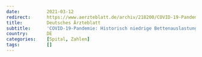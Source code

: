 ```yaml
---
date:          2021-03-12
redirect:      https://www.aerzteblatt.de/archiv/218200/COVID-19-Pandemie-Historisch-niedrige-Bettenauslastung
title:         Deutsches Ärzteblatt
subtitle:      'COVID-19-Pandemie: Historisch niedrige Bettenauslastung'
country:       DE
categories:    [Spital, Zahlen]
tags:          []
---
```

